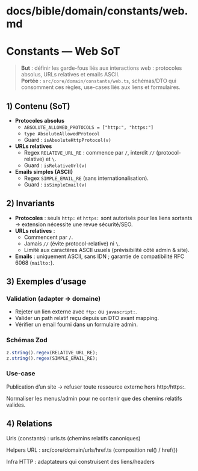 # docs/bible/domain/constants/web.md

# Constants — Web SoT

> **But** : définir les garde-fous liés aux interactions web : protocoles absolus, URLs relatives et emails ASCII.  
> **Portée** : `src/core/domain/constants/web.ts`, schémas/DTO qui consomment ces règles, use-cases liés aux liens et formulaires.

## 1) Contenu (SoT)

- **Protocoles absolus**
  - `ABSOLUTE_ALLOWED_PROTOCOLS = ["http:", "https:"]`
  - `type AbsoluteAllowedProtocol`
  - Guard : `isAbsoluteHttpProtocol(v)`
- **URLs relatives**
  - Regex `RELATIVE_URL_RE` : commence par `/`, interdit `//` (protocol-relative) et `\`.
  - Guard : `isRelativeUrl(v)`
- **Emails simples (ASCII)**
  - Regex `SIMPLE_EMAIL_RE` (sans internationalisation).
  - Guard : `isSimpleEmail(v)`

## 2) Invariants

- **Protocoles** : seuls `http:` et `https:` sont autorisés pour les liens sortants → extension nécessite une revue sécurité/SEO.
- **URLs relatives** :
  - Commencent par `/`.
  - Jamais `//` (évite protocol-relative) ni `\`.
  - Limité aux caractères ASCII usuels (prévisibilité côté admin & site).
- **Emails** : uniquement ASCII, sans IDN ; garantie de compatibilité RFC 6068 (`mailto:`).

## 3) Exemples d’usage

### Validation (adapter → domaine)

- Rejeter un lien externe avec `ftp:` ou `javascript:`.
- Valider un path relatif reçu depuis un DTO avant mapping.
- Vérifier un email fourni dans un formulaire admin.

### Schémas Zod

```ts
z.string().regex(RELATIVE_URL_RE);
z.string().regex(SIMPLE_EMAIL_RE);
```

### Use-case

Publication d’un site → refuser toute ressource externe hors http:/https:.

Normaliser les menus/admin pour ne contenir que des chemins relatifs valides.

## 4) Relations

Urls (constants) : urls.ts
(chemins relatifs canoniques)

Helpers URL : src/core/domain/urls/href.ts (composition rel() / href())

Infra HTTP : adaptateurs qui construisent des liens/headers
